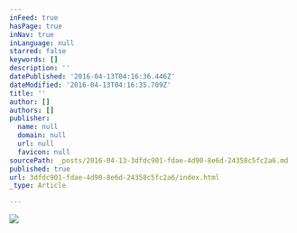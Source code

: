 ```yaml
---
inFeed: true
hasPage: true
inNav: true
inLanguage: null
starred: false
keywords: []
description: ''
datePublished: '2016-04-13T04:16:36.446Z'
dateModified: '2016-04-13T04:16:35.709Z'
title: ''
author: []
authors: []
publisher:
  name: null
  domain: null
  url: null
  favicon: null
sourcePath: _posts/2016-04-13-3dfdc901-fdae-4d90-8e6d-24358c5fc2a6.md
published: true
url: 3dfdc901-fdae-4d90-8e6d-24358c5fc2a6/index.html
_type: Article

---
```

![](https://the-grid-user-content.s3-us-west-2.amazonaws.com/949997f3-ffcf-436f-92bb-3b623c8ae8f6.png)